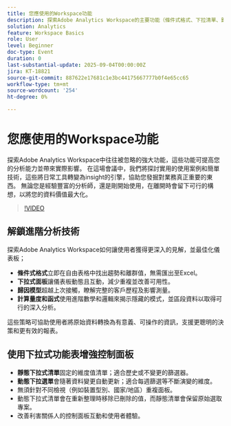 ```yaml
---
title: 您應使用的Workspace功能
description: 探索Adobe Analytics Workspace的主要功能（條件式格式、下拉清單、歸因模型和計算量度），以發掘更深入的見解。
solution: Analytics
feature: Workspace Basics
role: User
level: Beginner
doc-type: Event
duration: 0
last-substantial-update: 2025-09-04T00:00:00Z
jira: KT-18821
source-git-commit: 887622e17681c1e3bc44175667777b0f4e65cc65
workflow-type: tm+mt
source-wordcount: '254'
ht-degree: 0%

---
```



# 您應使用的Workspace功能

探索Adobe Analytics Workspace中往往被忽略的強大功能，這些功能可提高您的分析能力並帶來實際影響。 在這場會議中，我們將探討實用的使用案例和簡單技術，這些將日常工具轉變為insight的引擎，協助您發掘對業務真正重要的東西。 無論您是經驗豐富的分析師，還是剛開始使用，在離開時會留下可行的構想，以將您的資料價值最大化。

>[!VIDEO](https://video.tv.adobe.com/v/3471117/?learn=on&enablevpops)

## 解鎖進階分析技術

探索Adobe Analytics Workspace如何讓使用者獲得更深入的見解，並最佳化儀表板；

* **條件式格式**&#x200B;立即在自由表格中找出趨勢和離群值，無需匯出至Excel。
* **下拉式面板**&#x200B;讓儀表板動態且互動，減少重複並改善可用性。
* **歸因模型**&#x200B;超越上次接觸，瞭解完整的客戶歷程及影響測量。
* **計算量度和函式**&#x200B;使用進階數學和邏輯來揭示隱藏的模式，並區段資料以取得可行的深入分析。

這些策略可協助使用者將原始資料轉換為有意義、可操作的資訊，支援更聰明的決策和更有效的報表。

## 使用下拉式功能表增強控制面板

* **靜態下拉式清單**&#x200B;固定的維度值清單；適合歷史或不變更的篩選器。
* **動態下拉選單**&#x200B;會隨著資料變更自動更新；適合每週篩選等不斷演變的維度。
* 無須針對不同檢視（例如裝置型別、國家/地區）重複面板。
* 動態下拉式清單會在重新整理時移除已刪除的值，而靜態清單會保留原始選取專案。
* 改善利害關係人的控制面板互動和使用者體驗。
